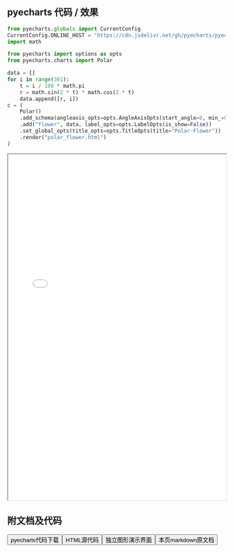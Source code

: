
## pyecharts 代码 / 效果

```python
from pyecharts.globals import CurrentConfig
CurrentConfig.ONLINE_HOST = "https://cdn.jsdelivr.net/gh/pyecharts/pyecharts-assets@latest/assets/"
import math

from pyecharts import options as opts
from pyecharts.charts import Polar

data = []
for i in range(361):
    t = i / 180 * math.pi
    r = math.sin(2 * t) * math.cos(2 * t)
    data.append([r, i])
c = (
    Polar()
    .add_schema(angleaxis_opts=opts.AngleAxisOpts(start_angle=0, min_=0))
    .add("flower", data, label_opts=opts.LabelOpts(is_show=False))
    .set_global_opts(title_opts=opts.TitleOpts(title="Polar-Flower"))
    .render("polar_flower.html")
)
```

<iframe width="100%" height="800px" src="/pyecharts/Polar/polar_flower.html"></iframe>

## 附文档及代码

<a href="https://cdn.jsdelivr.net/gh/wfy-belief/python/docs/pyecharts/Polar/polar_flower.py"><button class="mybutton">pyecharts代码下载</button></a><a href="https://cdn.jsdelivr.net/gh/wfy-belief/python/docs/pyecharts/Polar/polar_flower.html"><button class="mybutton">HTML源代码</button></a><a href="https://python.wfyblog.cn/pyecharts/Polar/polar_flower.html"><button class="mybutton">独立图形演示界面</button></a><a href="https://cdn.jsdelivr.net/gh/wfy-belief/python/docs/pyecharts/Polar/polar_flower.md"><button class="mybutton">本页markdown原文档</button></a>